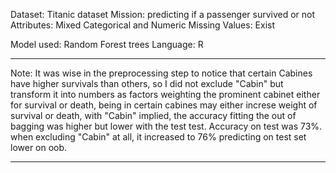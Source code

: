 Dataset: Titanic dataset
Mission: predicting if a passenger survived or not
Attributes: Mixed Categorical and Numeric 
Missing Values: Exist


Model used: Random Forest trees
Language: R
__________________________
Note:
It was wise in the preprocessing step to notice that certain Cabines have higher survivals than others,
so I did not exclude "Cabin" but transform it into numbers as factors weighting the prominent cabinet either for survival or death,
being in certain cabines may either increse weight of survival or death, with "Cabin" implied, the accuracy fitting the out of bagging was higher but lower with the test test. Accuracy on test was 73%.
when excluding "Cabin" at all, it increased to 76% predicting on test set lower on oob.
__________________________

